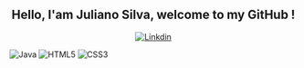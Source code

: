 <h2 align="center">Hello, I'am Juliano Silva, welcome to my GitHub !</h2>

<p align="center">
  <a href="https://github.com/julianoacs" target="_blank">
    <img src="https://img.shields.io/badge/LinkedIn-0077B5?style=for-the-badge&logo=linkedin&logoColor=white" alt="Linkdin">
  </a>
</p>

![Java](https://img.shields.io/badge/Java-ED8B00?style=for-the-badge&logo=openjdk&logoColor=white)
![HTML5](https://img.shields.io/badge/HTML5-E34F26?style=for-the-badge&logo=html5&logoColor=white)
![CSS3](https://img.shields.io/badge/CSS3-1572B6?style=for-the-badge&logo=css3&logoColor=white)
